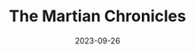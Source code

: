---
title: "The Martian Chronicles"
authors: "Ray Bradbury"
date: 2023-09-26
star_rating: 5
books/tags:
    - "fiction"
    - "science-fiction"
---
